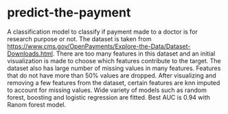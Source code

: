 # predict-the-payment
A classification model to classify if payment made to a doctor is for research purpose or not. The dataset is taken from https://www.cms.gov/OpenPayments/Explore-the-Data/Dataset-Downloads.html. There are too many features in this dataset and an initial visualization is made to choose which features contribute to the target. The dataset also has large number of missing values in many features. Features that do not have more than 50% values are dropped. After visualizing and removing a few features from the dataset, certain features are knn imputed to account for missing values. Wide variety of models such as random forest, boosting and logistic regression are fitted. Best AUC is 0.94 with Ranom forest model.

